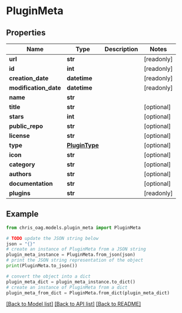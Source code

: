 # PluginMeta


## Properties

Name | Type | Description | Notes
------------ | ------------- | ------------- | -------------
**url** | **str** |  | [readonly] 
**id** | **int** |  | [readonly] 
**creation_date** | **datetime** |  | [readonly] 
**modification_date** | **datetime** |  | [readonly] 
**name** | **str** |  | 
**title** | **str** |  | [optional] 
**stars** | **int** |  | [optional] 
**public_repo** | **str** |  | [optional] 
**license** | **str** |  | [optional] 
**type** | [**PluginType**](PluginType.md) |  | [optional] 
**icon** | **str** |  | [optional] 
**category** | **str** |  | [optional] 
**authors** | **str** |  | [optional] 
**documentation** | **str** |  | [optional] 
**plugins** | **str** |  | [readonly] 

## Example

```python
from chris_oag.models.plugin_meta import PluginMeta

# TODO update the JSON string below
json = "{}"
# create an instance of PluginMeta from a JSON string
plugin_meta_instance = PluginMeta.from_json(json)
# print the JSON string representation of the object
print(PluginMeta.to_json())

# convert the object into a dict
plugin_meta_dict = plugin_meta_instance.to_dict()
# create an instance of PluginMeta from a dict
plugin_meta_from_dict = PluginMeta.from_dict(plugin_meta_dict)
```
[[Back to Model list]](../README.md#documentation-for-models) [[Back to API list]](../README.md#documentation-for-api-endpoints) [[Back to README]](../README.md)


